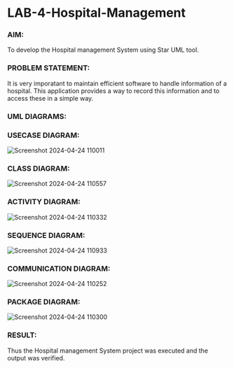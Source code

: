 # LAB-4-Hospital-Management
### AIM:
To develop the Hospital management System using Star UML tool.
### PROBLEM STATEMENT:
It is very imporatant to maintain efficient software to handle information of a hospital.
This application provides a way to record this information and to access these in a simple way.

### UML DIAGRAMS:

### USECASE DIAGRAM:

![Screenshot 2024-04-24 110011](https://github.com/narmadha2006/LAB-4-Hospital-Management/assets/151390280/4feffba6-fa28-404b-bea0-581ad0a74ac3)

### CLASS DIAGRAM:

![Screenshot 2024-04-24 110557](https://github.com/narmadha2006/LAB-4-Hospital-Management/assets/151390280/521af503-86d4-4227-9f72-bad58778d862)

### ACTIVITY DIAGRAM:

![Screenshot 2024-04-24 110332](https://github.com/narmadha2006/LAB-4-Hospital-Management/assets/151390280/9a34bb8e-1cfc-46f4-9f09-4a772a68f3d9)

### SEQUENCE DIAGRAM:

![Screenshot 2024-04-24 110933](https://github.com/narmadha2006/LAB-4-Hospital-Management/assets/151390280/a63e45b1-18f7-4471-94f2-ddddd57fb9e4)

### COMMUNICATION DIAGRAM:

![Screenshot 2024-04-24 110252](https://github.com/narmadha2006/LAB-4-Hospital-Management/assets/151390280/2ded8d48-213a-4f26-a1e0-c719378695d6)

### PACKAGE DIAGRAM:

![Screenshot 2024-04-24 110300](https://github.com/narmadha2006/LAB-4-Hospital-Management/assets/151390280/d71f0f10-d1ad-4d25-813c-da65b23179d8)








### RESULT:
Thus the Hospital management System project was executed and the output was verified.
